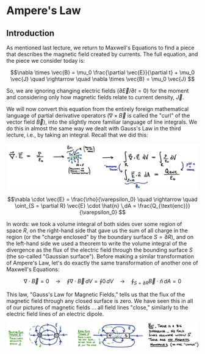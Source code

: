 
# Ampere's Law

## Introduction

As mentioned last lecture, we return to Maxwell's Equations to find a piece that describes the magnetic field created by currents. The full equation, and the piece we consider today is:
```math
\nabla \times \vec{B} = \mu_0 \frac{\partial \vec{E}}{\partial t} + \mu_0 \vec{J} \quad \rightarrow \quad \nabla \times \vec{B} = \mu_0 \vec{J} 
```
So, we are ignoring changing electric fields ($\partial \vec{E} / \partial t = 0$) for the moment and considering only how magnetic fields relate to current density, $\vec{J}$.

We will now convert this equation from the entirely foreign mathematical language of partial derivative operators ($\nabla \times \vec{B}$ is called the "curl" of the vector field $\vec{B}$), into the slightly more familiar language of line integrals. We do this in almost the same way we dealt with Gauss's Law in the third lecture, i.e., by taking an integral. Recall that we did this:

![Manipulation of Gauss's law from differential form to integral form](images/13_gauss-law-derivation-schematic.png)

```math
\nabla \cdot \vec{E} = \frac{\rho}{\varepsilon_0} \quad \rightarrow \quad
\oint_{S = \partial R} \vec{E} \cdot \hat{n} \,dA = \frac{Q_{\text{enc}}}{\varepsilon_0} 
```
In words: we took a volume integral of both sides over some region of space $R$, on the right-hand side that gave us the sum of all charge in the region (or the "charge enclosed" by the boundary surface $S = \partial R$), and on the left-hand side we used a theorem to write the volume integral of the divergence as the flux of the electric field through the bounding surface $S$ (the so-called "Gaussian surface"). Before making a similar transformation of Ampere's Law, let's do exactly the same transformation of another one of Maxwell's Equations:
```math
\nabla \cdot \vec{B} = 0 \quad \rightarrow \quad \oint \nabla \cdot \vec{B} \, dV = \oint 0 \, dV \quad \rightarrow \quad \oint_{S = \partial R} \vec{B} \cdot \hat{n} \, dA = 0
```

This law, "Gauss's Law for Magnetic Fields," tells us that the flux of the magnetic field through any closed surface is zero. We have seen this in all of our pictures of magnetic fields ... all field lines "close," similarly to the electric field lines of an electric dipole.

![Comparing Gauss law for electric vs magnetic fields](images/13_positive-vs-zero-flux.png)

